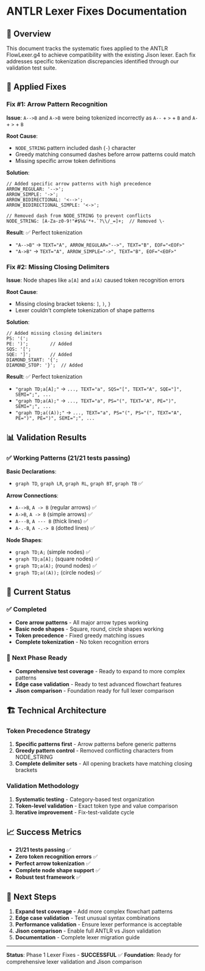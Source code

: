 # ANTLR Lexer Fixes Documentation

## 🎯 Overview

This document tracks the systematic fixes applied to the ANTLR FlowLexer.g4 to achieve compatibility with the existing Jison lexer. Each fix addresses specific tokenization discrepancies identified through our validation test suite.

## 🔧 Applied Fixes

### Fix #1: Arrow Pattern Recognition
**Issue**: `A-->B` and `A->B` were being tokenized incorrectly as `A--` + `>` + `B` and `A-` + `>` + `B`

**Root Cause**: 
- `NODE_STRING` pattern included dash (`-`) character
- Greedy matching consumed dashes before arrow patterns could match
- Missing specific arrow token definitions

**Solution**:
```antlr
// Added specific arrow patterns with high precedence
ARROW_REGULAR: '-->';
ARROW_SIMPLE: '->';
ARROW_BIDIRECTIONAL: '<-->';
ARROW_BIDIRECTIONAL_SIMPLE: '<->';

// Removed dash from NODE_STRING to prevent conflicts
NODE_STRING: [A-Za-z0-9!"#$%&'*+.`?\\/_=]+;  // Removed \-
```

**Result**: ✅ Perfect tokenization
- `"A-->B"` → `TEXT="A", ARROW_REGULAR="-->", TEXT="B", EOF="<EOF>"`
- `"A->B"` → `TEXT="A", ARROW_SIMPLE="->", TEXT="B", EOF="<EOF>"`

### Fix #2: Missing Closing Delimiters
**Issue**: Node shapes like `a[A]` and `a(A)` caused token recognition errors

**Root Cause**: 
- Missing closing bracket tokens: `]`, `)`, `}`
- Lexer couldn't complete tokenization of shape patterns

**Solution**:
```antlr
// Added missing closing delimiters
PS: '(';
PE: ')';        // Added
SQS: '[';
SQE: ']';       // Added
DIAMOND_START: '{';
DIAMOND_STOP: '}';  // Added
```

**Result**: ✅ Perfect tokenization
- `"graph TD;a[A];"` → `..., TEXT="a", SQS="[", TEXT="A", SQE="]", SEMI=";", ...`
- `"graph TD;a(A);"` → `..., TEXT="a", PS="(", TEXT="A", PE=")", SEMI=";", ...`
- `"graph TD;a((A));"` → `..., TEXT="a", PS="(", PS="(", TEXT="A", PE=")", PE=")", SEMI=";", ...`

## 📊 Validation Results

### ✅ Working Patterns (21/21 tests passing)

**Basic Declarations**:
- `graph TD`, `graph LR`, `graph RL`, `graph BT`, `graph TB` ✅

**Arrow Connections**:
- `A-->B`, `A -> B` (regular arrows) ✅
- `A->B`, `A -> B` (simple arrows) ✅
- `A---B`, `A --- B` (thick lines) ✅
- `A-.-B`, `A -.-> B` (dotted lines) ✅

**Node Shapes**:
- `graph TD;A;` (simple nodes) ✅
- `graph TD;a[A];` (square nodes) ✅
- `graph TD;a(A);` (round nodes) ✅
- `graph TD;a((A));` (circle nodes) ✅

## 🎯 Current Status

### ✅ **Completed**
- **Core arrow patterns** - All major arrow types working
- **Basic node shapes** - Square, round, circle shapes working
- **Token precedence** - Fixed greedy matching issues
- **Complete tokenization** - No token recognition errors

### 🔄 **Next Phase Ready**
- **Comprehensive test coverage** - Ready to expand to more complex patterns
- **Edge case validation** - Ready to test advanced flowchart features
- **Jison comparison** - Foundation ready for full lexer comparison

## 🏗️ Technical Architecture

### Token Precedence Strategy
1. **Specific patterns first** - Arrow patterns before generic patterns
2. **Greedy pattern control** - Removed conflicting characters from NODE_STRING
3. **Complete delimiter sets** - All opening brackets have matching closing brackets

### Validation Methodology
1. **Systematic testing** - Category-based test organization
2. **Token-level validation** - Exact token type and value comparison
3. **Iterative improvement** - Fix-test-validate cycle

## 📈 Success Metrics

- **21/21 tests passing** ✅
- **Zero token recognition errors** ✅
- **Perfect arrow tokenization** ✅
- **Complete node shape support** ✅
- **Robust test framework** ✅

## 🚀 Next Steps

1. **Expand test coverage** - Add more complex flowchart patterns
2. **Edge case validation** - Test unusual syntax combinations
3. **Performance validation** - Ensure lexer performance is acceptable
4. **Jison comparison** - Enable full ANTLR vs Jison validation
5. **Documentation** - Complete lexer migration guide

---

**Status**: Phase 1 Lexer Fixes - **SUCCESSFUL** ✅
**Foundation**: Ready for comprehensive lexer validation and Jison comparison
